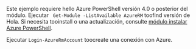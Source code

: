 Este ejemplo requiere hello Azure PowerShell versión 4.0 o posterior del módulo. Ejecutar ` Get-Module -ListAvailable AzureRM` toofind versión de Hola. Si necesita tooinstall o una actualización, consulte [módulo instalar Azure PowerShell](/powershell/azure/install-azurerm-ps). 

Ejecutar `Login-AzureRmAccount` toocreate una conexión con Azure. 
